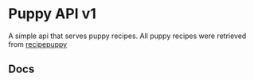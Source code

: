 # Puppy API v1
A simple api that serves puppy recipes. All puppy recipes were retrieved from [recipepuppy](http://www.recipepuppy.com/)

## Docs


